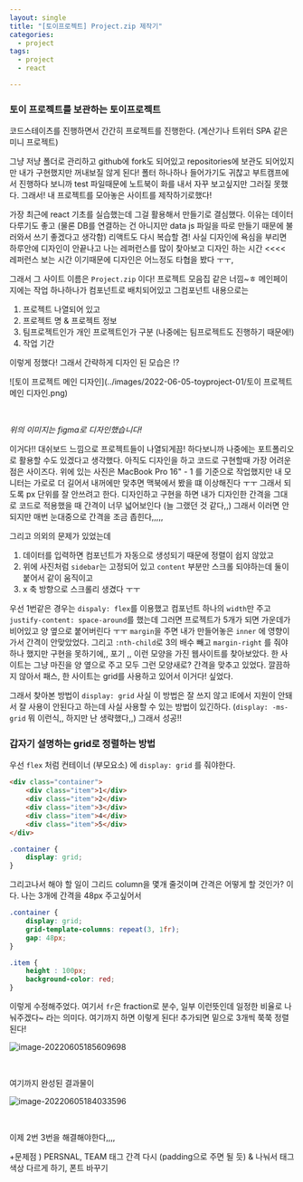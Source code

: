 ```yaml
---
layout: single
title: "[토이프로젝트] Project.zip 제작기"
categories:
  - project
tags:
  - project  
  - react  

---
```




### 토이 프로젝트를 보관하는 토이프로젝트 

코드스테이츠를 진행하면서 간간히 프로젝트를 진행한다. (계산기나 트위터 SPA 같은 미니 프로젝트)

그냥 저냥 폴더로 관리하고 github에 fork도 되어있고 repositories에 보관도 되어있지만 내가 구현했지만 꺼내보질 않게 된다! 폴터 하나하나 들어가기도 귀찮고 부트캠프에서 진행하다 보니까 test 파일때문에 노트북이 화를 내서 자꾸 보고싶지만 그러질 못했다. 그래서! 내 프로젝트를 모아놓은 사이트를 제작하기로했다!

가장 최근에 react 기초를 실습했는데 그걸 활용해서 만들기로 결심했다. 이유는 데이터 다루기도 좋고 (물론 DB를 연결하는 건 아니지만 data js 파일을 따로 만들기 때문에 불러와서 쓰기 좋겠다고 생각함) 리액트도 다시 복습할 겸! 사실 디자인에 욕심을 부리면 하루안에 디자인이 안끝나고 나는 레퍼런스를 많이 찾아보고 디자인 하는 시간 <<<< 레퍼런스 보는 시간 이기때문에 디자인은 어느정도 타협을 봤다 ㅜㅜ,

그래서 그 사이트 이름은 `Project.zip` 이다! 프로젝트 모음집 같은 너낌~ㅎ 메인페이지에는 작업 하나하나가 컴포넌트로 배치되어있고 그컴포넌트 내용으로는 

1. 프로젝트 나열되어 있고 
2. 프로젝트 명 & 프로젝트 정보 
3. 팀프로젝트인가 개인 프로젝트인가 구분 (나중에는 팀프로젝트도 진행하기 때문에!)
4. 작업 기간 

이렇게 정했다! 그래서 간략하게 디자인 된 모습은 !?

![토이 프로젝트 메인 디자인](../images/2022-06-05-toyproject-01/토이 프로젝트 메인 디자인.png)

<br/>

*위의 이미지는 figma로 디자인했습니다!*

이거다!! 대쉬보드 느낌으로 프로젝트들이 나열되게끔! 하다보니까 나중에는 포트폴리오로 활용할 수도 있겠다고 생각했다. 아직도 디자인을 하고 코드로 구현할때 가장 어려운 점은 사이즈다. 위에 있는 사진은 MacBook Pro 16" - 1 를 기준으로 작업했지만 내 모니터는 가로로 더 길어서 내꺼에만 맞추면 맥북에서 봤을 떄 이상해진다 ㅜㅜ 그래서 되도록 px 단위를 잘 안쓰려고 한다. 디자인하고 구현을 하면 내가 디자인한 간격을 그대로 코드로 적용했을 때 간격이 너무 넓어보인다 (늘 그랬던 것 같다,,) 그래서 이러면 안되지만 매번 눈대중으로 간격을 조금 좁힌다,,,,, 

그리고 의외의 문제가 있었는데 

1. 데이터를 입력하면 컴포넌트가 자동으로 생성되기 때문에 정렬이 쉽지 않았고 
2. 위에 사진처럼 `sidebar`는 고정되어 있고 `content` 부분만 스크롤 되야하는데 둘이 붙어서 같이 움직이고 
3. x 축 방향으로 스크롤리 생겼다 ㅜㅜ 

우선 1번같은 경우는 `dispaly: flex`를 이용했고 컴포넌트 하나의 `width`만 주고 `justify-content: space-around`를 했는데 그러면 프로젝트가 5개가 되면 가운데가 비어있고 양 옆으로 붙어버린다 ㅜㅜ  `margin`을 주면 내가 만들어놓은 `inner` 에 영향이 가서 간격이 안맞았었다. 그리고 `:nth-child`로 3의 배수 빼고 `margin-right` 를 줘야하나 했지만 구현을 못하기에,, 포기 ,, 이런 모양을 가진 웹사이트를 찾아보았다. 한 사이트는 그냥 마진을 양 옆으로 주고 모두 그런 모양새로? 간격을 맞추고 있었다. 깔끔하지 않아서 패스, 한 사이트는 grid를 사용하고 있어서 이거다! 싶었다.  

그래서 찾아본 방법이 `display: grid` 사실 이 방법은 잘 쓰지 않고 IE에서 지원이 안돼서 잘 사용이 안된다고 하는데 사실 사용할 수 있는 방법이 있긴하다. (`display: -ms-grid` 뭐 이런식,, 하지만 난 생략했다,,) 그래서 성공!!



### 갑자기 설명하는 grid로 정렬하는 방법 

우선 `flex` 처럼 컨테이너 (부모요소) 에 `display: grid` 를 줘야한다. 

```html
<div class="container">
	<div class="item">1</div>
	<div class="item">2</div>
	<div class="item">3</div>
	<div class="item">4</div>
	<div class="item">5</div>
</div>
```

```css
.container {
	display: grid;
}
```

그리고나서 해야 할 일이 그리드 column을 몇개 줄것이며 간격은 어떻게 할 것인가? 이다. 나는 3개에 간격을 48px 주고싶어서 

```css
.container {
	display: grid;
 	grid-template-columns: repeat(3, 1fr);
 	gap: 48px;
}

.item {
  	height : 100px;
  	background-color: red; 
}
```

이렇게 수정해주었다. 여기서 `fr`은 fraction로 분수, 일부 이런뜻인데 일정한 비율로 나눠주겠다~ 라는 의미다. 여기까지 하면 이렇게 된다! 추가되면 밑으로 3개씩 쭉쭉 정렬된다!

![image-20220605185609698](../images/2022-06-05-toyproject-01/image-20220605185609698.png)

<br/>

여기까지 완성된 결과물이 

![image-20220605184033596](../images/2022-06-05-toyproject-01/image-20220605184033596.png)

<br/>

이제 2번 3번을 해결해야한다,,,,

+문제점 ) PERSNAL, TEAM 태그 간격 다시 (padding으로 주면 될 듯) & 나눠서 태그 색상 다르게 하기, 폰트 바꾸기 

<br/><br/>























